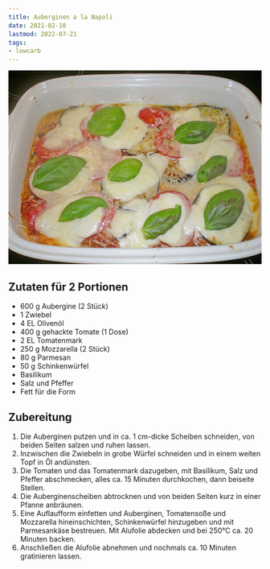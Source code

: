 ```yaml
---
title: Auberginen a la Napoli
date: 2021-02-10
lastmod: 2022-07-21
tags:
- lowcarb
---
```


![](/img/auberginen-la-napoli.jpg)

## Zutaten für 2 Portionen
- 600 g     Aubergine (2 Stück)
- 1         Zwiebel
- 4 EL      Olivenöl
- 400 g     gehackte Tomate (1 Dose)
- 2 EL      Tomatenmark
- 250 g     Mozzarella (2 Stück)
- 80 g      Parmesan
- 50 g      Schinkenwürfel
- Basilikum
- Salz und Pfeffer
- Fett für die Form

## Zubereitung
1. Die Auberginen putzen und in ca. 1 cm-dicke Scheiben schneiden, von beiden Seiten salzen und ruhen lassen.
2. Inzwischen die Zwiebeln in grobe Würfel schneiden und in einem weiten Topf in Öl andünsten.
3. Die Tomaten und das Tomatenmark dazugeben, mit Basilikum, Salz und Pfeffer abschmecken, alles ca. 15 Minuten durchkochen, dann beiseite Stellen.
4. Die Auberginenscheiben abtrocknen und von beiden Seiten kurz in einer Pfanne anbräunen.
5. Eine Auflaufform einfetten und Auberginen, Tomatensoße und Mozzarella hineinschichten, Schinkenwürfel hinzugeben und mit Parmesankäse bestreuen. Mit Alufolie abdecken und bei 250°C ca. 20 Minuten backen.
6. Anschließen die Alufolie abnehmen und nochmals ca. 10 Minuten gratinieren lassen.
